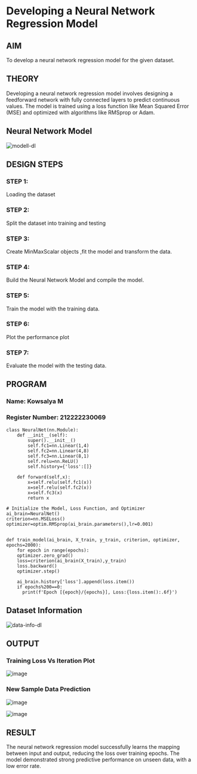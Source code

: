 # Developing a Neural Network Regression Model

## AIM

To develop a neural network regression model for the given dataset.

## THEORY

Developing a neural network regression model involves designing a feedforward network with fully connected layers to predict continuous values. The model is trained using a loss function like Mean Squared Error (MSE)
and optimized with algorithms like RMSprop or Adam. 

## Neural Network Model

![modell-dl](https://github.com/user-attachments/assets/6493433a-6e70-4e13-ae7f-6eb931b7309c)

## DESIGN STEPS

### STEP 1:

Loading the dataset

### STEP 2:

Split the dataset into training and testing

### STEP 3:

Create MinMaxScalar objects ,fit the model and transform the data.

### STEP 4:

Build the Neural Network Model and compile the model.

### STEP 5:

Train the model with the training data.

### STEP 6:

Plot the performance plot

### STEP 7:

Evaluate the model with the testing data.

## PROGRAM

### Name: Kowsalya M
### Register Number: 212222230069

```
class NeuralNet(nn.Module):
    def __init__(self):
        super().__init__()
        self.fc1=nn.Linear(1,4)
        self.fc2=nn.Linear(4,8)
        self.fc3=nn.Linear(8,1)
        self.relu=nn.ReLU()
        self.history={'loss':[]}

    def forward(self,x):
        x=self.relu(self.fc1(x))
        x=self.relu(self.fc2(x))
        x=self.fc3(x)
        return x

# Initialize the Model, Loss Function, and Optimizer
ai_brain=NeuralNet()
criterion=nn.MSELoss()
optimizer=optim.RMSprop(ai_brain.parameters(),lr=0.001)


def train_model(ai_brain, X_train, y_train, criterion, optimizer, epochs=2000):
    for epoch in range(epochs):
    optimizer.zero_grad()
    loss=criterion(ai_brain(X_train),y_train)
    loss.backward()
    optimizer.step()

    ai_brain.history['loss'].append(loss.item())
    if epochs%200==0:
      print(f'Epoch [{epoch}/{epochs}], Loss:{loss.item():.6f}')

```
## Dataset Information

![data-info-dl](https://github.com/user-attachments/assets/b8bb69d8-ea10-44f2-8e1b-3115c10b7ce1)

## OUTPUT

### Training Loss Vs Iteration Plot
![image](https://github.com/user-attachments/assets/6629cff9-aa76-4c56-a367-83c810186352)

### New Sample Data Prediction

![image](https://github.com/user-attachments/assets/dd7d644f-8c1d-46ea-b8be-fab0f7782a18)


![image](https://github.com/user-attachments/assets/ef4ae5eb-b672-48f9-989f-b217209e40fe)

## RESULT

The neural network regression model successfully learns the mapping between input and output, reducing the loss over training epochs. The model demonstrated strong predictive performance on unseen data, with a low error rate.
